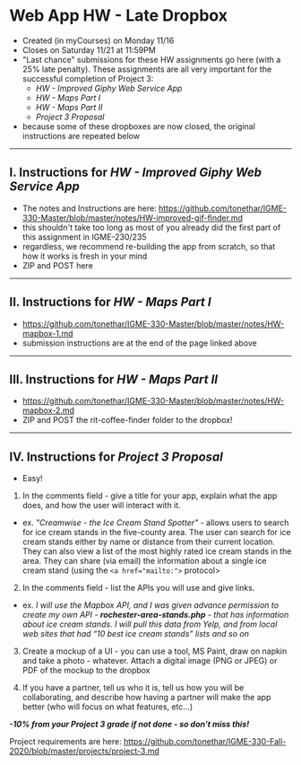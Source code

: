 # Web App HW - Late Dropbox

- Created (in myCourses) on Monday 11/16
- Closes on Saturday 11/21 at 11:59PM
- "Last chance" submissions for these HW assignments go here (with a 25% late penalty). These assignments are all very important for the successful completion of Project 3:
  - *HW - Improved Giphy Web Service App*
  - *HW - Maps Part I*
  - *HW - Maps Part II*
  - *Project 3 Proposal*
- because some of these dropboxes are now closed, the original instructions are repeated below
 
<hr>
 
## I. Instructions for *HW - Improved Giphy Web Service App*
- The notes and Instructions are here: https://github.com/tonethar/IGME-330-Master/blob/master/notes/HW-improved-gif-finder.md
- this shouldn't take too long as most of you already did the first part of this assignment in IGME-230/235
- regardless, we recommend re-building the app from scratch, so that how it works is fresh in your mind
- ZIP and POST here

<hr>

## II. Instructions for *HW - Maps Part I*
- https://github.com/tonethar/IGME-330-Master/blob/master/notes/HW-mapbox-1.md
- submission instructions are at the end of the page linked above

<hr>

## III. Instructions for *HW - Maps Part II*
- https://github.com/tonethar/IGME-330-Master/blob/master/notes/HW-mapbox-2.md
- ZIP and POST the rit-coffee-finder folder to the dropbox!

<hr>

## IV. Instructions for *Project 3 Proposal*

- Easy!

1) In the comments field - give a title for your app, explain what the app does, and how the user will interact with it.

- ex. *"Creamwise - the Ice Cream Stand Spotter"* - allows users to search for ice cream stands in the five-county area. The user can search for ice cream stands either by name or distance from their current location. They can also view a list of the most highly rated ice cream stands in the area. They can share (via email) the information about a single ice cream stand (using the `<a href="mailto:">` protocol>

2) In the comments field - list the APIs you will use and give links.

- ex. *I will use the Mapbox API, and I was given advance permission to create my own API - **rochester-area-stands.php** - that has information about ice cream stands. I will pull this data from Yelp, and from local web sites that had “10 best ice cream stands” lists and so on*

3) Create a mockup of a UI - you can use a tool, MS Paint, draw on napkin and take a photo - whatever. Attach a digital image (PNG or JPEG) or PDF of the mockup to the dropbox

4) If you have a partner, tell us who it is, tell us how you will be collaborating, and describe how having a partner will make the app better (who will focus on what features, etc...)

***-10% from your Project 3 grade if not done - so don't miss this!***

Project requirements are here: https://github.com/tonethar/IGME-330-Fall-2020/blob/master/projects/project-3.md
